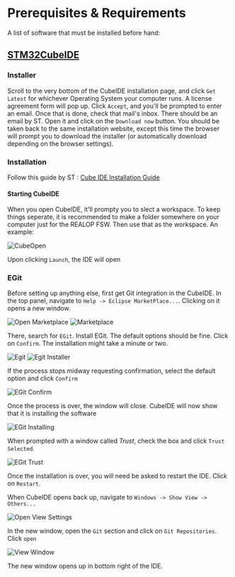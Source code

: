 # Prerequisites & Requirements

A list of software that must be installed before hand:

## [STM32CubeIDE](https://www.st.com/en/development-tools/stm32cubeide.html#get-software)

### Installer
Scroll to the very bottom of the CubeIDE installation page, and click `Get Latest` for whichever Operating System your computer runs. A license agreement form will pop up. Click `Accept`, and you'll be prompted to enter an email. Once that is done, check that mail's inbox. There should be an email by ST. Open it and click on the `Download now` button. You should be taken back to the same installation website, except this time the browser will prompt you to download the installer (or automatically download depending on the browser settings).

### Installation
Follow this guide by ST : [Cube IDE Installation Guide](https://www.st.com/resource/en/user_manual/dm00603964-stm32cubeide-installation-guide-stmicroelectronics.pdf)
#### Starting CubeIDE
When you open CubeIDE, it'll prompty you to slect a workspace. To keep things seperate, it is recommended to make a folder somewhere on your computer just for the REALOP FSW. Then use that as the workspace. An example:

![CubeOpen](../../img/install/ide/cude_ide_open.png)

Upon clicking `Launch`, the IDE will open

### EGit
Before setting up anything else, first get Git integration in the CubeIDE. In the top panel, navigate to `Help -> Eclipse MarketPlace...`. Clicking on it opens a new window.

![Open Marketplace](../../img/install/egit/egit_market.png)
![Marketplace](../../img/install/egit/egit_marketplace.png)

There, search for `EGit`. Install EGit. The default options should be fine. Click on `Confirm`. The installation might take a minute or two.

![Egit](../../img/install/egit/egit_EGit.png)
![Egit Installer](../../img/install/egit/egit_confirm.png)

If the process stops midway requesting confirmation, select the default option and click `Confirm`

![EGit Confirm](../../img/install/egit/egit_options.png)

Once the process is over, the window will close. CubeIDE will now show that it is installing the software

![EGit Installing](../../img/install/egit/egit_installing.png)

When prompted with a window called *Trust*, check the box and click `Trust Selected`.

![EGit Trust](../../img/install/egit/egit_trust.png)

Once the installation is over, you will need be asked to restart the IDE. Click on `Restart`.

When CubeIDE opens back up, navigate to `Windows -> Show View -> Others...`

![Open View Settings](../../img/install/egit/egit_view.png)

In the new window, open the `Git` section and click on `Git Repositories`. Click `open`

![View Window](../../img/install/egit/egit_repoview.png)

The new window opens up in bottom right of the IDE.